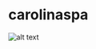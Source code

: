 # carolinaspa
![alt text](https://github.com/MarcelaMs21/carolinaspa/blob/master/Carolina%20Spa.png?raw=true)
